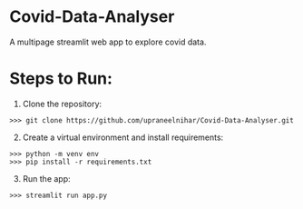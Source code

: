 # Covid-Data-Analyser
A multipage streamlit web app to explore covid data.

# Steps to Run:
1. Clone the repository:
```
>>> git clone https://github.com/upraneelnihar/Covid-Data-Analyser.git
```


2.  Create a virtual environment and install requirements:
```
>>> python -m venv env
>>> pip install -r requirements.txt
```

3. Run the app:
```
>>> streamlit run app.py
```

